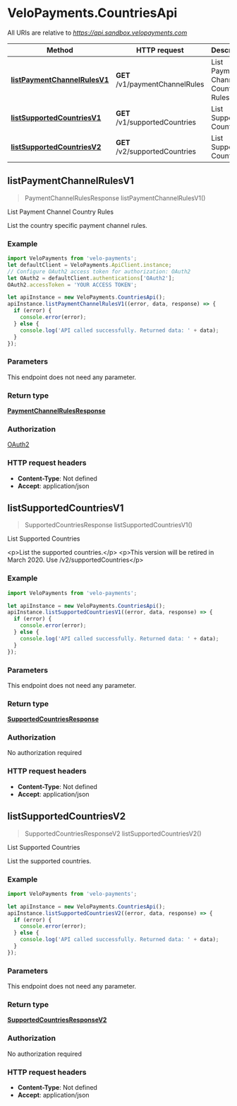 # VeloPayments.CountriesApi

All URIs are relative to *https://api.sandbox.velopayments.com*

Method | HTTP request | Description
------------- | ------------- | -------------
[**listPaymentChannelRulesV1**](CountriesApi.md#listPaymentChannelRulesV1) | **GET** /v1/paymentChannelRules | List Payment Channel Country Rules
[**listSupportedCountriesV1**](CountriesApi.md#listSupportedCountriesV1) | **GET** /v1/supportedCountries | List Supported Countries
[**listSupportedCountriesV2**](CountriesApi.md#listSupportedCountriesV2) | **GET** /v2/supportedCountries | List Supported Countries



## listPaymentChannelRulesV1

> PaymentChannelRulesResponse listPaymentChannelRulesV1()

List Payment Channel Country Rules

List the country specific payment channel rules.

### Example

```javascript
import VeloPayments from 'velo-payments';
let defaultClient = VeloPayments.ApiClient.instance;
// Configure OAuth2 access token for authorization: OAuth2
let OAuth2 = defaultClient.authentications['OAuth2'];
OAuth2.accessToken = 'YOUR ACCESS TOKEN';

let apiInstance = new VeloPayments.CountriesApi();
apiInstance.listPaymentChannelRulesV1((error, data, response) => {
  if (error) {
    console.error(error);
  } else {
    console.log('API called successfully. Returned data: ' + data);
  }
});
```

### Parameters

This endpoint does not need any parameter.

### Return type

[**PaymentChannelRulesResponse**](PaymentChannelRulesResponse.md)

### Authorization

[OAuth2](../README.md#OAuth2)

### HTTP request headers

- **Content-Type**: Not defined
- **Accept**: application/json


## listSupportedCountriesV1

> SupportedCountriesResponse listSupportedCountriesV1()

List Supported Countries

&lt;p&gt;List the supported countries.&lt;/p&gt; &lt;p&gt;This version will be retired in March 2020. Use /v2/supportedCountries&lt;/p&gt; 

### Example

```javascript
import VeloPayments from 'velo-payments';

let apiInstance = new VeloPayments.CountriesApi();
apiInstance.listSupportedCountriesV1((error, data, response) => {
  if (error) {
    console.error(error);
  } else {
    console.log('API called successfully. Returned data: ' + data);
  }
});
```

### Parameters

This endpoint does not need any parameter.

### Return type

[**SupportedCountriesResponse**](SupportedCountriesResponse.md)

### Authorization

No authorization required

### HTTP request headers

- **Content-Type**: Not defined
- **Accept**: application/json


## listSupportedCountriesV2

> SupportedCountriesResponseV2 listSupportedCountriesV2()

List Supported Countries

List the supported countries.

### Example

```javascript
import VeloPayments from 'velo-payments';

let apiInstance = new VeloPayments.CountriesApi();
apiInstance.listSupportedCountriesV2((error, data, response) => {
  if (error) {
    console.error(error);
  } else {
    console.log('API called successfully. Returned data: ' + data);
  }
});
```

### Parameters

This endpoint does not need any parameter.

### Return type

[**SupportedCountriesResponseV2**](SupportedCountriesResponseV2.md)

### Authorization

No authorization required

### HTTP request headers

- **Content-Type**: Not defined
- **Accept**: application/json

